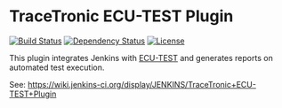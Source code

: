# TraceTronic ECU-TEST Plugin
[![Build Status](https://jenkins.ci.cloudbees.com/buildStatus/icon?job=plugins/ecutest-plugin)](https://jenkins.ci.cloudbees.com/job/plugins/job/ecutest-plugin/) [![Dependency Status](https://www.versioneye.com/user/projects/5628b8ae36d0ab0019000f88/badge.svg?style=flat)](https://www.versioneye.com/user/projects/5628b8ae36d0ab0019000f88)
[![License](https://img.shields.io/badge/license-3--clause%20BSD-blue.svg?style=flat)](https://github.com/jenkinsci/ecutest-plugin/blob/master/LICENSE)

This plugin integrates Jenkins with [ECU-TEST](https://www.tracetronic.com/products/ecu-test/) and generates reports on automated test execution.

See: https://wiki.jenkins-ci.org/display/JENKINS/TraceTronic+ECU-TEST+Plugin
